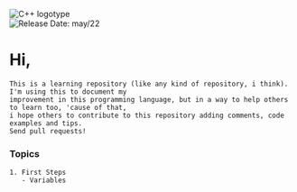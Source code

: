 ![C++ logotype](https://www.alura.com.br/artigos/assets/formacao-linguagem-c-plus-plus/img-01.png)
<br/>
![Release Date: may/22](https://img.shields.io/badge/release%20date-may%2F2022-yellow)
# Hi,

    This is a learning repository (like any kind of repository, i think). I'm using this to document my 
    improvement in this programming language, but in a way to help others to learn too, 'cause of that, 
    i hope others to contribute to this repository adding comments, code examples and tips. 
    Send pull requests!


### Topics

    1. First Steps
       - Variables